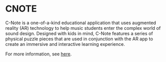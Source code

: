 # CNOTE

C-Note is a one-of-a-kind educational application that uses augmented reality (AR) technology to help music students enter the complex world of sound design. Designed with kids in mind, C-Note features a series of physical puzzle pieces that are used in conjunction with the AR app to create an immersive and interactive learning experience.

For more information, see [here]([https://sites.google.com/umich.edu/c-note/home](https://piyawatm.wixsite.com/c-note)).
